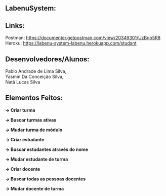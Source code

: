 ## LabenuSystem:


## Links:
Postman:
https://documenter.getpostman.com/view/20349301/UzBqo5R8
<br/>
Heroku:
https://labenu-system-labenu.herokuapp.com/studant



## Desenvolvedores/Alunos:
Pablo Andrade de Lima Silva,
<br/>
Yasmin Da Conceição Silva,
<br/>
Natã Lucas Silva


## Elementos Feitos:

**→ Criar turma**

**→ Buscar turmas ativas**

**→ Mudar turma de módulo**

**→ Criar estudante**

**→ Buscar estudantes através do nome**

**→ Mudar estudante de turma**

**→ Criar docente**

**→ Buscar todas as pessoas docentes**

**→ Mudar docente de turma**
